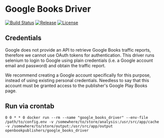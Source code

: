 # Google Books Driver
[![Build Status](https://travis-ci.org/hirmeos/google_books_driver.svg?branch=master)](https://travis-ci.org/hirmeos/google_books_driver) [![Release](https://img.shields.io/github/release/hirmeos/google_books_driver.svg?colorB=58839b)](https://github.com/hirmeos/google_books_driver/releases) [![License](https://img.shields.io/github/license/hirmeos/google_books_driver.svg?colorB=ff0000)](https://github.com/hirmeos/google_books_driver/blob/master/LICENSE)


## Credentials
Google does not provide an API to retrieve Google Books traffic reports, therefore we cannot use OAuth tokens for authentication. This driver runs selenium to login to Google using plain credentials (i.e. a Google account email and password) and obtain the traffic report.

We recommend creating a Google account specifically for this purpose, instead of using existing personal credentials. Needless to say that this account must be granted access to the publisher's Google Play Books page.


## Run via crontab
```
0 0 * * 0 docker run --rm --name "google_books_driver" --env-file /path/to/config.env -v /somewhere/to/store/analysis:/usr/src/app/cache -v /somewhere/to/store/output:/usr/src/app/output openbookpublishers/google_books_driver
```
